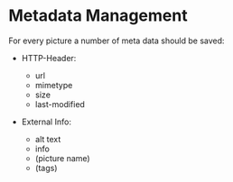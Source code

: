 Metadata Management
===================
For every picture a number of meta data should be saved:

- HTTP-Header:
    - url
    - mimetype
    - size
    - last-modified

- External Info:
    - alt text
    - info
    - (picture name)
    - (tags)

